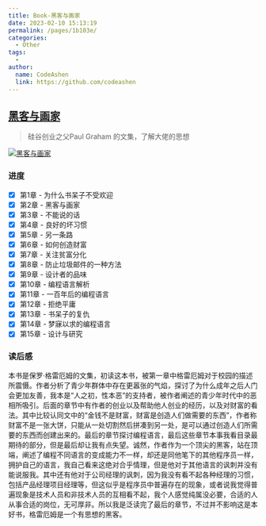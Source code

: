 ```yaml
---
title: Book-黑客与画家
date: 2023-02-10 15:13:19
permalink: /pages/1b103e/
categories:
  - Other
tags:
  - 
author: 
  name: CodeAshen
  link: https://github.com/codeashen
---
```

## [黑客与画家](https://book.douban.com/subject/6021440/)

> 硅谷创业之父Paul Graham 的文集，了解大佬的思想

[![黑客与画家](https://img9.doubanio.com/view/subject/l/public/s4669554.jpg)](https://book.douban.com/subject/6021440/)

### 进度

- [x] 第1章 - 为什么书呆子不受欢迎
- [x] 第2章 - 黑客与画家
- [x] 第3章 - 不能说的话
- [x] 第4章 - 良好的坏习惯
- [x] 第5章 - 另一条路
- [x] 第6章 - 如何创造财富
- [x] 第7章 - 关注贫富分化
- [x] 第8章 - 防止垃圾邮件的一种方法
- [x] 第9章 - 设计者的品味
- [x] 第10章 - 编程语言解析
- [x] 第11章 - 一百年后的编程语言
- [x] 第12章 - 拒绝平庸
- [x] 第13章 - 书呆子的复仇
- [x] 第14章 - 梦寐以求的编程语言
- [x] 第15章 - 设计与研究

### 读后感

本书是保罗·格雷厄姆的文集，初读这本书，被第一章中格雷厄姆对于校园的描述所震慑。作者分析了青少年群体中存在更嚣张的气焰，探讨了为什么成年之后人门会更加友善，我本是“人之初，性本恶”的支持者，被作者阐述的青少年时代中的恶相所吸引。后面的章节中有作者的创业以及帮助他人创业的经历，以及对财富的看法。其中比较认同文中的“金钱不是财富，财富是创造人们做需要的东西”，作者称财富不是一张大饼，只能从一处切割然后拼凑到另一处，是可以通过创造人们所需要的东西而创建出来的。最后的章节探讨编程语言，最后这些章节本事我看目录最期待的部分，但是最后却让我有点失望。诚然，作者作为一个顶尖的黑客，站在顶端，阐述了编程不同语言的变成能力不一样，却还是同他笔下的其他程序员一样，拥护自己的语言，我自己看来这绝对合乎情理，但是他对于其他语言的讽刺并没有能说服我。其中还有他对于公司经理的讽刺，因为我没有看不起各种经理的习惯，包括产品经理项目经理等，但这似乎是程序员中普遍存在的现象，或者说我觉得普遍现象是技术人员和非技术人员的互相看不起，我个人感觉纯属没必要，合适的人从事合适的岗位，无可厚非。所以我是泛读完了最后的章节，不过并不影响这是本好书，格雷厄姆是一个有思想的黑客。

